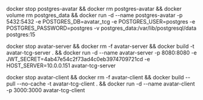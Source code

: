 docker stop postgres-avatar &&
docker rm postgres-avatar &&
docker volume rm postgres_data &&
docker run -d  --name postgres-avatar -p 5432:5432 -e POSTGRES_DB=avatar_tcg -e POSTGRES_USER=postgres -e POSTGRES_PASSWORD=postgres -v postgres_data:/var/lib/postgresql/data postgres:15

docker stop avatar-server &&
docker rm -f avatar-server &&
docker build -t avatar-tcg-server . &&
docker run -d --name avatar-server -p 8080:8080 -e JWT_SECRET=4ab47e54c2f73ad4c0eb3974709721cd -e HOST_SERVER=10.0.0.151 avatar-tcg-server 


docker stop avatar-client &&
docker rm -f avatar-client &&
docker build --pull --no-cache -t avatar-tcg-client . &&
docker run -d --name avatar-client -p 3000:3000 avatar-tcg-client
